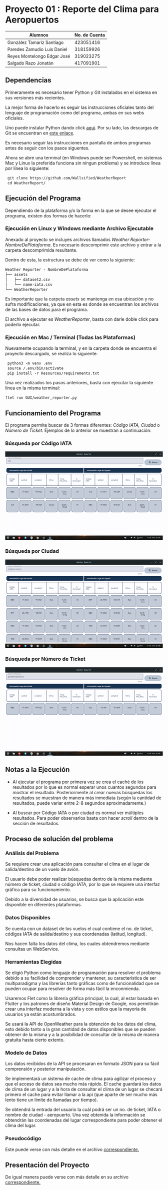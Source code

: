 # Proyecto 01 : Reporte del Clima para Aeropuertos


| Alumnos                     | No. de Cuenta |
| --------------------------- | ------------- |  
| González Tamariz Santiago   | 423051416     |
| Paredes Zamudio Luis Daniel | 318159926     |
| Reyes Montelongo Edgar José | 319023275     | 
| Salgado Razo Jonatán        | 417091901     |


## Dependencias 

Primeramente es necesario tener Python y Git instalados en el sistema en sus versiones más recientes. 

La mejor forma de hacerlo es seguir las instrucciones oficiales tanto del lenguaje
de programación como del programa, ambas en sus webs oficiales.

Uno puede instalar Python dando click [aquí](https://www.python.org/downloads/).
Por su lado, las descargas de Git se encuentran en [este enlace](https://git-scm.com/downloads).

Es necesario seguir las instrucciones en pantalla de ambos programas antes de seguir 
con los pasos siguentes.

Ahora se abre una terminal (en Windows puede ser Powershell, en sistemas
Mac y Linux la preferida funciona sin ningun problema) y se introduce línea por línea lo siguiente:

```
 git clone https://github.com/Wallsified/WeatherReport
 cd WeatherReport/ 
```

## Ejecución del Programa

Dependiendo de la plataforma y/o la forma en la que se desee ejecutar el programa, existen dos formas de 
hacerlo:

### Ejecución en Linux y Windows mediante Archivo Ejecutable

Anexado al proyecto se incluyes archivos llamados _Weather Reporter-NombreDePlataforma_. Es necesario descomprimir este archivo y entrar a la carpeta descomprimida resultante. 

Dentro de esta, la estructura se debe de ver como la siguiente:

```
Weather Reporter - NombreDePlataforma
├── assets
│   ├── dataset2.csv
│   └── name-iata.csv
└── WeatherReporter
```

Es importante que la carpeta _assets_ se mantenga en esa ubicación y no sufra modificaciones, ya que en esta es donde se encuentran los archivos de las bases de datos para el programa. 

El archivo a ejecutar es _WeatherReporter_, basta con darle doble click para poderlo ejecutar.

### Ejecución en Mac / Terminal (Todas las Plataformas)

Nuevamente ocupando la terminal, y en la carpeta donde se encuentra el proyecto descargado, se realiza lo siguiente: 

```
 python3 -m venv .env
 source /.env/bin/activate
 pip install -r Resources/requirements.txt
```

Una vez realizados los pasos anteriores, basta con ejecutar la siguiente linea en la misma terminal: 

```
flet run GUI/weather_reporter.py
```

## Funcionamiento del Programa

El programa permite buscar de 3 formas diferentes: _Código IATA, Ciudad_ o _Número de Ticket_. Ejemplos de lo anterior se muestran a continuación: 

### Búsqueda por Código IATA

![iata_search](Assets/images/iata_search.png)

### Búsqueda por Ciudad

![city_search](Assets/images/city_search.png)

### Búsqueda por Número de Ticket

![ticket_search](Assets/images/ticket_search.png)

## Notas a la Ejecución

- Al ejecutar el programa por primera vez se crea el caché de los resultados por lo que es normal esperar unos cuantos segundos para mostrar el resultado. Posteriormente al crear nuevas búsquedas los resultados se muestran de manera más inmediata (según la cantidad de resultados, puede variar entre 2-8 segundos aproximadamente.) 

- Al buscar por Código IATA o por ciudad es normal ver múltiples resultados. Para poder observarlos basta con hacer _scroll_ dentro de la sección de resultados.  

## Proceso de solución del problema

### Análisis del Problema

Se requiere crear una aplicación para consultar el clima en el lugar de salida/destino de un vuelo de avión. 

El usuario debe poder realizar búsquedas dentro de la misma mediante número de ticket, ciudad o código IATA, por lo que se requiere una interfaz gráfica para su funcionamiento. 

Debido a la diversidad de usuarios, se busca que la aplicación este disponible en diferentes plataformas. 

### Datos Disponibles 

Se cuenta con un dataset de los vuelos el cual contiene el no. de ticket, códigos IATA de salida/destino y sus coordenadas (latitud, longitud).

Nos hacen falta los datos del clima, los cuales obtendremos mediante consultas un WebService.

### Herramientas Elegidas

Se eligió Python como lenguaje de programación para resolver el problema debido a su facilidad de comprender y mantener, su característica de ser multiparadigma y las librerías tanto gráficas como de funcionalidad que se pueden ocupar para resolver de forma más fácil la enconmienda.

Usaremos Flet como la librería gráfica principal, la cual, al estar basada en Flutter y los patrones de diseño Material Design de Google, nos permitirán crear una interfaz moderna a la vista y con estilos que la mayoría de usuarios ya están acostumbrados.

Se usará la API de OpenWeather para la obtención de los datos del clima, esto debido tanto a la gran cantidad de datos disponibles que se pueden obtener de la misma y a la posibilidad de consultar de la misma de manera gratuita hasta cierto extento. 

### Modelo de Datos

Los datos recibidos de la API se procesaran en formato JSON para su fácil comprensión y posterior manipulación.

Se implementará un sistema de cache de clima para agilizar el proceso y que el acceso de datos sea mucho
más rápido. El cache guardará los datos de clima de un lugar y a la hora de consultar el clima de un
lugar se checará primero el cache para evitar llamar a la api (que aparte de ser mucho más lento tiene un límite de llamadas por tiempo).

Se obtendrá la entrada del usuario la cuál podrá ser un no. de ticket, IATA o nombre de ciudad - aeropuerto. Una vez obtenida la información se obtendrán las coordenadas del lugar correspondiente para poder obtener el clima del lugar.

### Pseudocódigo

Este puede verse con más detalle en el archivo [correspondiente.](/Reports/Pseudocode.pdf)

## Presentación del Proyecto

De igual manera puede verse con más detalle en su archivo [correspondiente.](/Reports/Weather%20Reporter%20Presentation.pdf)